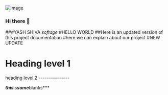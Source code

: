 ![image](https://github.com/Yashshiva75/Yashshiva75/assets/124360143/f8d40c92-c24a-4360-b842-ff702a7b85de)
### Hi there 👋
###YASH SHIVA
*softage*
#HELLO WORLD
##Here is an updated version of this project documentation
#here we can explain about our project
#NEW UPDATE
<h1>Heading level 1</h1>
heading level 2
---------------

***this***is***some***blanks***



<!--
**Yashshiva75/Yashshiva75** is a ✨ _special_ ✨ repository because its `README.md` (this file) appears on your GitHub profile.

Here are some ideas to get you started:

- 🔭 I’m currently working on ...
- 🌱 I’m currently learning ...
- 👯 I’m looking to collaborate on ...
- 🤔 I’m looking for help with ...
- 💬 Ask me about ...
- 📫 How to reach me: ...
- 😄 Pronouns: ...
- ⚡ Fun fact: ...
-->
